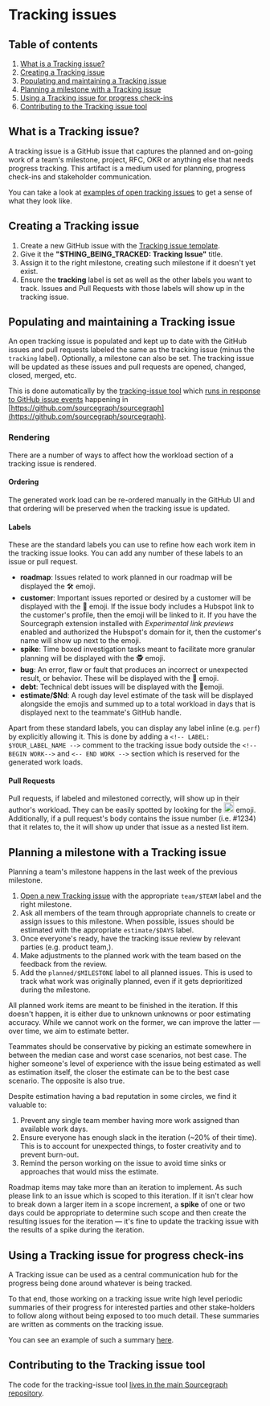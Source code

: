 # Tracking issues

## Table of contents

1. [What is a Tracking issue?](#what-is-a-tracking-issue)
1. [Creating a Tracking issue](#creating-a-tracking-issue)
1. [Populating and maintaining a Tracking issue](#populating-and-maintaining-a-tracking-issue)
1. [Planning a milestone with a Tracking issue](#planning-a-milestone-with-a-tracking-issue)
1. [Using a Tracking issue for progress check-ins](#using-a-tracking-issue-for-progress-check-ins)
1. [Contributing to the Tracking issue tool](#contributing-to-the-tracking-issue-tool)

## What is a Tracking issue?

A tracking issue is a GitHub issue that captures the planned and on-going work of a team's milestone, project, RFC, OKR or anything else that needs progress tracking. This artifact is a medium used for planning, progress check-ins and stakeholder communication.

You can take a look at [examples of open tracking issues](https://github.com/sourcegraph/sourcegraph/issues?q=is%3Aopen+is%3Aissue+label%3Atracking) to get a sense of what they look like.

## Creating a Tracking issue

1. Create a new GitHub issue with the [Tracking issue template](https://github.com/sourcegraph/sourcegraph/issues/new?assignees=&labels=tracking&template=tracking_issue.md&title=%24TEAM%3A+%24MILESTONE+Tracking+issue).
1. Give it the **"$THING_BEING_TRACKED: Tracking Issue"** title.
1. Assign it to the right milestone, creating such milestone if it doesn't yet exist.
1. Ensure the **tracking** label is set as well as the other labels you want to track. Issues and Pull Requests with those labels will show up in the tracking issue.

## Populating and maintaining a Tracking issue

An open tracking issue is populated and kept up to date with the GitHub issues and pull requests labeled the same as the tracking issue (minus the `tracking` label). Optionally, a milestone can also be set. The tracking issue will be updated as these issues and pull requests are opened, changed, closed, merged, etc.

This is done automatically by the [tracking-issue tool](#contributing-to-the-tracking-issue-tool) which [runs in response to GitHub issue events](https://github.com/sourcegraph/sourcegraph/blob/master/.github/workflows/tracking-issue.yml#L6) happening in [https://github.com/sourcegraph/sourcegraph](https://github.com/sourcegraph/sourcegraph).

### Rendering

There are a number of ways to affect how the workload section of a tracking issue is rendered.

#### Ordering

The generated work load can be re-ordered manually in the GitHub UI and that ordering will be preserved when the tracking issue is updated.

#### Labels

These are the standard labels you can use to refine how each work item in the tracking issue looks. You can add any number of these labels to an issue or pull request.

- **roadmap**: Issues related to work planned in our roadmap will be displayed the 🛠 emoji.
- **customer**: Important issues reported or desired by a customer will be displayed with the 👩 emoji. If the issue body includes a Hubspot link to the customer's profile, then the emoji will be linked to it. If you have the Sourcegraph extension installed with *Experimental link previews* enabled and authorized the Hubspot's domain for it, then the customer's name will show up next to the emoji.
- **spike**: Time boxed investigation tasks meant to facilitate more granular planning will be displayed with the 🕵️ emoji.
- **bug**: An error, flaw or fault that produces an incorrect or unexpected result, or behavior. These will be displayed with the 🐛 emoji.
- **debt**: Technical debt issues will be displayed with the 🧶emoji.
- **estimate/$Nd**: A rough day level estimate of the task will be displayed alongside the emojis and summed up to a total workload in days that is displayed next to the teammate's GitHub handle.

Apart from these standard labels, you can display any label inline (e.g. `perf`) by explicitly allowing it. This is done by adding a `<!-- LABEL: $YOUR_LABEL_NAME -->` comment to the tracking issue body outside the `<!-- BEGIN WORK-->` and `<-- END WORK -->` section which is reserved for the generated work loads.

#### Pull Requests

Pull requests, if labeled and milestoned correctly, will show up in their author's workload. They can be easily spotted by looking for the <img src="https://github.githubassets.com/images/icons/emoji/shipit.png" height=20 width=20/> emoji. Additionally, if a pull request's body contains the issue number (i.e. #1234) that it relates to, the it will show up under that issue as a nested list item.

## Planning a milestone with a Tracking issue

Planning a team's milestone happens in the last week of the previous milestone.

1. [Open a new Tracking issue](#creating-a-tracking-issue) with the appropriate `team/$TEAM` label and the right milestone.
1. Ask all members of the team through appropriate channels to create or assign issues to this milestone. When possible, issues should be estimated with the appropriate `estimate/$DAYS` label.
1. Once everyone's ready, have the tracking issue review by relevant parties (e.g. product team,).
1. Make adjustments to the planned work with the team based on the feedback from the review.
1. Add the `planned/$MILESTONE` label to all planned issues. This is used to track what work was originally planned, even if it gets deprioritized during the milestone.

All planned work items are meant to be finished in the iteration. If this doesn't happen, it is either due to unknown unknowns or poor estimating accuracy. While we cannot work on the former, we can improve the latter — over time, we aim to estimate better.

Teammates should be conservative by picking an estimate somewhere in between the median case and worst case scenarios, not best case. The higher someone's level of experience with the issue being estimated as well as estimation itself, the closer the estimate can be to the best case scenario. The opposite is also true.

Despite estimation having a bad reputation in some circles, we find it valuable to:

1. Prevent any single team member having more work assigned than available work days.
1. Ensure everyone has enough slack in the iteration (~20% of their time). This is to account for unexpected things, to foster creativity and to prevent burn-out.
1. Remind the person working on the issue to avoid time sinks or approaches that would miss the estimate.

Roadmap items may take more than an iteration to implement. As such please link to an issue which is scoped to this iteration. If it isn't clear how to break down a larger item in a scope increment, a **spike** of one or two days could be appropriate to determine such scope and then create the resulting issues for the iteration — it's fine to update the tracking issue with the results of a spike during the iteration.

## Using a Tracking issue for progress check-ins

A Tracking issue can be used as a central communication hub for the progress being done around whatever is being tracked.

To that end, those working on a tracking issue write high level periodic summaries of their progress for interested parties and other stake-holders to follow along without being exposed to too much detail. These summaries are written as comments on the tracking issue.

You can see an example of such a summary [here](https://github.com/sourcegraph/sourcegraph/issues/9910#issuecomment-616405856).

## Contributing to the Tracking issue tool

The code for the tracking-issue tool [lives in the main Sourcegraph repository](https://github.com/sourcegraph/sourcegraph/tree/master/internal/cmd/tracking-issue).
